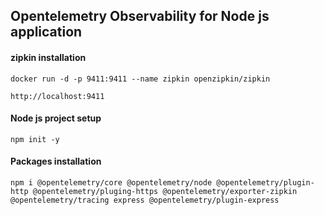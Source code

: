 ## Opentelemetry Observability for Node js application

#### zipkin installation

```
docker run -d -p 9411:9411 --name zipkin openzipkin/zipkin

http://localhost:9411

```


#### Node js project setup

```
npm init -y

```

#### Packages installation

```
npm i @opentelemetry/core @opentelemetry/node @opentelemetry/plugin-http @opentelemetry/pluging-https @opentelemetry/exporter-zipkin @opentelemetry/tracing express @opentelemetry/plugin-express

```
